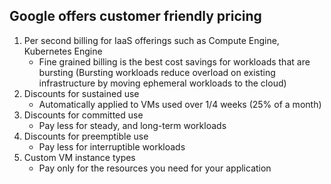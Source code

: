 ## Google offers customer friendly pricing
1. Per second billing for IaaS offerings such as Compute Engine, Kubernetes Engine
    - Fine grained billing is the best cost savings for workloads that are bursting (Bursting workloads reduce overload on existing infrastructure by 
      moving ephemeral workloads to the cloud)
2. Discounts for sustained use
    - Automatically applied to VMs used over 1/4 weeks (25% of a month)
3. Discounts for committed use
    - Pay less for steady, and long-term workloads
4. Discounts for preemptible use
    - Pay less for interruptible workloads
5. Custom VM instance types
    - Pay only for the resources you need for your application
